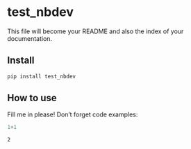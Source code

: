 # test_nbdev


<!-- WARNING: THIS FILE WAS AUTOGENERATED! DO NOT EDIT! -->

This file will become your README and also the index of your
documentation.

## Install

``` sh
pip install test_nbdev
```

## How to use

Fill me in please! Don’t forget code examples:

``` python
1+1
```

    2
